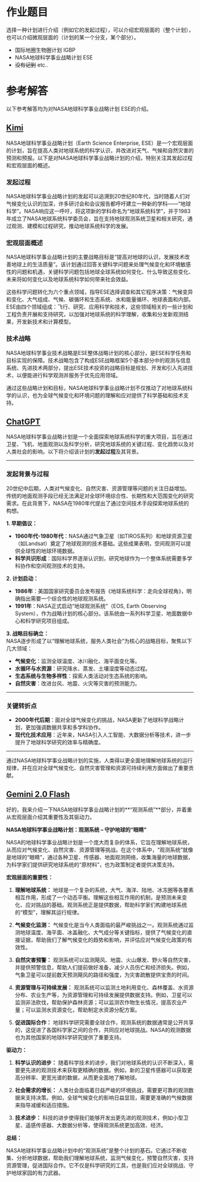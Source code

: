 # 作业题目
选择一种计划进行介绍（例如它的发起过程），可以介绍宏观层面的（整个计划），也可以介绍微观层面的（计划的某一个分支，某个部分）。
* 国际地圈生物圈计划 IGBP
* NASA地球科学事业战略计划 ESE
* ~~没有记到~~ etc..
# 参考解答
以下参考解答均为对NASA地球科学事业战略计划 ESE的介绍。
## [Kimi](https://kimi.moonshot.cn/)
NASA地球科学事业战略计划（Earth Science Enterprise, ESE）是一个宏观层面的计划，旨在提高人类对地球系统的科学认识，并改进对天气、气候和自然灾害的预测和预报。以下是对NASA地球科学事业战略计划的介绍，特别关注其发起过程和宏观层面的概述。

### 发起过程

NASA地球科学事业战略计划的发起可以追溯到20世纪80年代，当时随着人们对气候变化认识的加深，许多研讨会和会议报告都呼吁建立一种新的学科——“地球科学”。NASA响应这一呼吁，将这项新的学科命名为“地球系统科学”，并于1983年成立了NASA地球系统科学委员会，旨在支持地球观测系统卫星和相关研究，通过观测、建模和过程研究，推动地球系统科学的发展。

### 宏观层面概述

NASA地球科学事业战略计划的主要战略目标是“提高对地球的认识，发展技术改善地球上的生活质量”。该计划通过回答关键科学问题来处理气候变化和环境敏感性的问题和机遇，关键科学问题包括地球全球系统如何变化、什么导致这些变化、未来将如何变化以及地球系统科学如何带来社会效益。

这些科学问题转化为六个重点领域，指导ESE选择调查和其它程序决策：气候变异和变化、大气组成、气候、碳循环和生态系统、水和能量循环、地球表面和内部。ESE由四个领域组成：飞行、研究、应用科学和技术，这些领域相关的一些计划和工程负责开展和支持研究，以加强对地球系统的科学理解，收集和分发新观测结果，开发新技术和计算模型。

### 技术战略

NASA地球科学事业技术战略是ESE整体战略计划的核心部分，是ESE科学任务和目标实现的保障。技术战略包含了构成ESE战略框架5个基本部分中的观测与信息系统、先进技术两部分，提出ESE技术投资的战略目标是规划、开发和引入先进技术，以便能进行科学观测并服务于优先应用领域。

通过这些战略计划和目标，NASA地球科学事业战略计划不仅推动了对地球系统科学的认识，也为全球气候变化和环境问题的理解和应对提供了科学基础和技术支持。
## [ChatGPT](https://chatgpt.com/)
NASA地球科学事业战略计划是一个全面探索地球系统科学的重大项目，旨在通过卫星、飞机、地面观测以及科学分析，研究地球系统的关键过程、变化趋势以及对人类社会的影响。以下将介绍该计划的**发起过程**及其背景。  

---

### **发起背景与过程**  
20世纪中后期，人类对气候变化、自然灾害、资源管理等问题的关注日益增加。传统的地面观测手段已经无法满足对全球环境综合性、长期性和大范围变化的研究需求。在此背景下，NASA在1980年代提出了通过空间技术手段探索地球系统的构想。  

**1. 早期倡议：**
- **1960年代-1980年代**：NASA通过气象卫星（如TIROS系列）和地球资源卫星（如Landsat）奠定了地球观测的技术基础。这些成果表明，空间观测可以提供全球性的地球环境数据。  
- **科学共识形成**：国际科学界逐渐认识到，研究地球作为一个整体系统需要多学科协作和空间观测技术的支持。  

**2. 计划启动：**  
- **1986年**：美国国家研究委员会发布报告《地球系统科学：走向全球视角》，明确指出需要一个综合性的地球观测系统。  
- **1991年**：NASA正式启动“地球观测系统”（EOS, Earth Observing System），作为战略计划的核心部分。该系统由一系列科学卫星、地面数据中心和科学研究项目组成。  

**3. 战略目标确立：**  
NASA逐步形成了以“理解地球系统，服务人类社会”为核心的战略目标，聚焦以下几大领域：  
- **气候变化**：监测全球温度、冰川融化、海平面变化等。  
- **水循环与水资源**：研究降水、蒸发、土壤湿度等动态过程。  
- **生态系统与生物多样性**：探索人类活动对生态系统的影响。  
- **自然灾害**：改进台风、地震、火灾等灾害的预测能力。  

---

### **关键转折点**  
- **2000年代后期**：面对全球气候变化的挑战，NASA更新了地球科学战略计划，更加强调数据共享和多学科协作。  
- **现代化技术应用**：近年来，NASA引入人工智能、大数据分析等技术，进一步提升了地球科学研究的效率与精确度。  

---

通过NASA地球科学事业战略计划的实施，人类得以更全面地理解地球系统的运行规律，并在应对全球气候变化、自然灾害管理和资源可持续利用方面做出了重要贡献。
## [Gemini 2.0 Flash](https://aistudio.google.com/)
好的，我来介绍一下NASA地球科学事业战略计划的**“观测系统”**部分，并着重从宏观层面介绍其重要性及其驱动力。

**NASA地球科学事业战略计划：观测系统 – 守护地球的“眼睛”**

NASA的地球科学事业战略计划是一个庞大而复杂的体系，它旨在理解地球系统，从而应对气候变化、自然灾害、资源管理等挑战。在这个体系中，“观测系统”就像是地球的“眼睛”，通过各种卫星、传感器、地面观测网络，收集海量的地球数据，为科学家们提供研究地球系统的“原材料”，也为政策制定者提供决策支持。

**宏观层面的重要性：**

1. **理解地球系统：** 地球是一个复杂的系统，大气、海洋、陆地、冰冻圈等各要素相互作用，形成了一个动态平衡。理解这些相互作用的机制，是预测未来变化、应对挑战的基础。观测系统正是提供数据，帮助科学家们构建地球系统的“模型”，理解其运行规律。

2. **气候变化监测：** 气候变化是当今人类面临的最严峻挑战之一。观测系统通过监测地球温度、海平面、冰盖融化、大气成分等关键指标，提供了气候变化的直接证据，帮助我们了解气候变化的趋势和影响，并评估应对气候变化政策的有效性。

3. **自然灾害预警：** 观测系统可以监测飓风、地震、火山爆发、野火等自然灾害，并提供预警信息，帮助人们提前做好准备，减少人员伤亡和经济损失。例如，气象卫星可以提前数天预测飓风的路径和强度，为灾害疏散提供宝贵的时间。

4. **资源管理与可持续发展：** 观测系统可以监测土地利用变化、森林覆盖、水资源分布、农业生产等，为资源管理和可持续发展提供数据支持。例如，卫星可以监测非法砍伐，帮助保护森林资源；可以监测农作物生长情况，提高农业产量；可以监测水资源变化，帮助制定水资源分配方案。

5. **促进国际合作：** 地球科学研究需要全球合作，观测系统的数据通常是公开共享的，这促进了各国科学家之间的合作，共同应对地球挑战。NASA的观测数据也为其他国家的地球科学研究提供了重要支持。

**驱动力：**

1. **科学认识的进步：** 随着科学技术的进步，我们对地球系统的认识不断深入，需要更先进的观测技术来获取更精确的数据。例如，新的卫星传感器可以获取更高分辨率、更宽光谱的数据，从而更全面地了解地球。

2. **社会需求的增长：** 人类社会面临着日益严峻的环境挑战，需要更可靠的观测数据来支持决策。例如，全球气候变化的影响日益显现，需要更准确的气候数据来指导减缓和适应措施。

3. **技术进步：** 科技的进步使得我们能够开发出更先进的观测技术，例如小型卫星、遥感传感器、大数据分析等，使得观测系统更加高效、经济。

**总结：**

NASA地球科学事业战略计划中的“观测系统”是整个计划的基石。它通过不断收集、分析地球数据，帮助我们理解地球系统，监测气候变化，预警自然灾害，支持资源管理，促进国际合作。它不仅是科学研究的工具，也是我们应对全球挑战、守护地球家园的有力武器。